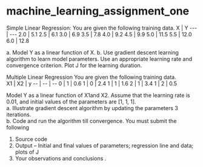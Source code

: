 # machine_learning_assignment_one

Simple Linear Regression: You are given the following training data.
X   |	Y
--- | ---
2.0	| 5.1
2.5	| 6.1
3.0	| 6.9
3.5	| 7.8
4.0	| 9.2
4.5	| 9.9
5.0	| 11.5
5.5	| 12.0
6.0	| 12.8

a.	Model Y as a linear function of X. 
b.	Use gradient descent learning algorithm to learn model parameters.  Use an appropriate 
    learning rate and convergence criterion. Plot J for the learning duration.

Multiple Linear Regression
You are given the following training data.  
X1 | X2 | y
-- | -- | --
0 | 1 |	0.6
1 |	0 |	2.4
1 |	1 |	1.6
2 |	1 |	3.4
1 |	2 |	0.5

Model Y as a linear function of X1and X2.  Assume that the learning rate is 0.01, and initial values of the parameters are [1, 1, 1].  
a.	Illustrate gradient descent algorithm by updating the parameters 3 iterations.  
b.	Code and run the algorithm till convergence.
You must submit the following
1.	Source code
2.	Output – Initial and final values of parameters; regression line and data; plots of J
3.	Your observations and conclusions .
